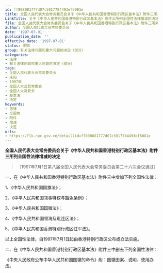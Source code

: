 ```yaml
---
id: ff808081777d07c5017784493ef5081e
title: 全国人民代表大会常务委员会关于《中华人民共和国香港特别行政区基本法》附件三所列全国性法律增减的决定
LinkTitle: 关于《中华人民共和国香港特别行政区基本法》附件三所列全国性法律增减的决定（1997）
file: 全国人民代表大会常务委员会关于《中华人民共和国香港特别行政区基本法》附件三所列全国性法律增减的决定_ff808081777d07c5017784493ef5081e.docx
author: 全国人民代表大会常务委员会
date: '1997-07-01'
publication_date: ''
effective_date: '1997-07-01'
status: 未知
group: 有关法律问题和重大问题的决定（部分）
categories:
- 法律
- 有关法律问题和重大问题的决定（部分）
tags:
- 全国人民代表大会常务委员会
- 未知
- 1997年
- 全国人大及其常委会
- 全国人大常委会
- 基本法
- 决定
keywords:
- 法律
- 全国性
- 附件
- 增减
- 决定
urls:
- https://flk.npc.gov.cn/detail?id=ff808081777d07c5017784493ef5081e
---
```


**全国人民代表大会常务委员会关于《中华人民共和国香港特别行政区基本法》附件三所列全国性法律增减的决定**

> （1997年7月1日第八届全国人民代表大会常务委员会第二十六次会议通过）

一、在《中华人民共和国香港特别行政区基本法》附件三中增加下列全国性法律：

1、《中华人民共和国国旗法》；

2、《中华人民共和国领事特权与豁免条例》；

3、《中华人民共和国国徽法》；

4、《中华人民共和国领海及毗连区法》；

5、《中华人民共和国香港特别行政区驻军法》。

以上全国性法律，自1997年7月1日起由香港特别行政区公布或立法实施。

二、在《中华人民共和国香港特别行政区基本法》附件三中删去下列全国性法律：

《中央人民政府公布中华人民共和国国徽的命令》附：国徽图案、说明、使用办法。
